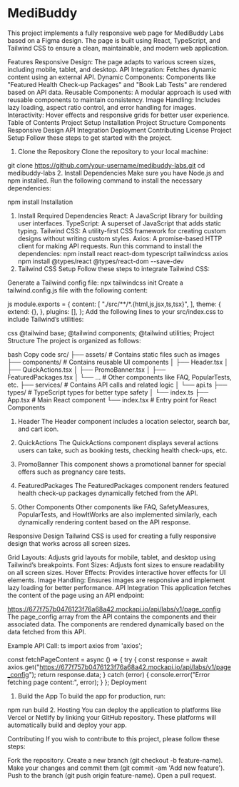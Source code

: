 # MediBuddy
This project implements a fully responsive web page for MediBuddy Labs based on a Figma design. The page is built using React, TypeScript, and Tailwind CSS to ensure a clean, maintainable, and modern web application.

Features
Responsive Design: The page adapts to various screen sizes, including mobile, tablet, and desktop.
API Integration: Fetches dynamic content using an external API.
Dynamic Components: Components like "Featured Health Check-up Packages" and "Book Lab Tests" are rendered based on API data.
Reusable Components: A modular approach is used with reusable components to maintain consistency.
Image Handling: Includes lazy loading, aspect ratio control, and error handling for images.
Interactivity: Hover effects and responsive grids for better user experience.
Table of Contents
Project Setup
Installation
Project Structure
Components
Responsive Design
API Integration
Deployment
Contributing
License
Project Setup
Follow these steps to get started with the project.

1. Clone the Repository
Clone the repository to your local machine:


git clone https://github.com/your-username/medibuddy-labs.git
cd medibuddy-labs
2. Install Dependencies
Make sure you have Node.js and npm installed. Run the following command to install the necessary dependencies:


npm install
Installation
1. Install Required Dependencies
React: A JavaScript library for building user interfaces.
TypeScript: A superset of JavaScript that adds static typing.
Tailwind CSS: A utility-first CSS framework for creating custom designs without writing custom styles.
Axios: A promise-based HTTP client for making API requests.
Run this command to install the dependencies:
npm install react react-dom typescript tailwindcss axios
npm install @types/react @types/react-dom --save-dev
2. Tailwind CSS Setup
Follow these steps to integrate Tailwind CSS:

Generate a Tailwind config file:
npx tailwindcss init
Create a tailwind.config.js file with the following content:

js
module.exports = {
  content: [
    "./src/**/*.{html,js,jsx,ts,tsx}",
  ],
  theme: {
    extend: {},
  },
  plugins: [],
};
Add the following lines to your src/index.css to include Tailwind’s utilities:

css
@tailwind base;
@tailwind components;
@tailwind utilities;
Project Structure
The project is organized as follows:

bash
Copy code
src/
├── assets/          # Contains static files such as images
├── components/      # Contains reusable UI components
│   ├── Header.tsx
│   ├── QuickActions.tsx
│   ├── PromoBanner.tsx
│   ├── FeaturedPackages.tsx
│   └── ...          # Other components like FAQ, PopularTests, etc.
├── services/        # Contains API calls and related logic
│   └── api.ts
├── types/           # TypeScript types for better type safety
│   └── index.ts
├── App.tsx          # Main React component
└── index.tsx        # Entry point for React
Components
1. Header
The Header component includes a location selector, search bar, and cart icon.

2. QuickActions
The QuickActions component displays several actions users can take, such as booking tests, checking health check-ups, etc.

3. PromoBanner
This component shows a promotional banner for special offers such as pregnancy care tests.

4. FeaturedPackages
The FeaturedPackages component renders featured health check-up packages dynamically fetched from the API.

5. Other Components
Other components like FAQ, SafetyMeasures, PopularTests, and HowItWorks are also implemented similarly, each dynamically rendering content based on the API response.

Responsive Design
Tailwind CSS is used for creating a fully responsive design that works across all screen sizes.

Grid Layouts: Adjusts grid layouts for mobile, tablet, and desktop using Tailwind’s breakpoints.
Font Sizes: Adjusts font sizes to ensure readability on all screen sizes.
Hover Effects: Provides interactive hover effects for UI elements.
Image Handling: Ensures images are responsive and implement lazy loading for better performance.
API Integration
This application fetches the content of the page using an API endpoint:


https://677f757b0476123f76a68a42.mockapi.io/api/labs/v1/page_config
The page_config array from the API contains the components and their associated data. The components are rendered dynamically based on the data fetched from this API.

Example API Call:
ts
import axios from 'axios';

const fetchPageContent = async () => {
  try {
    const response = await axios.get("https://677f757b0476123f76a68a42.mockapi.io/api/labs/v1/page_config");
    return response.data;
  } catch (error) {
    console.error("Error fetching page content:", error);
  }
};
Deployment
1. Build the App
To build the app for production, run:


npm run build
2. Hosting
You can deploy the application to platforms like Vercel or Netlify by linking your GitHub repository. These platforms will automatically build and deploy your app.

Contributing
If you wish to contribute to this project, please follow these steps:

Fork the repository.
Create a new branch (git checkout -b feature-name).
Make your changes and commit them (git commit -am 'Add new feature').
Push to the branch (git push origin feature-name).
Open a pull request.
